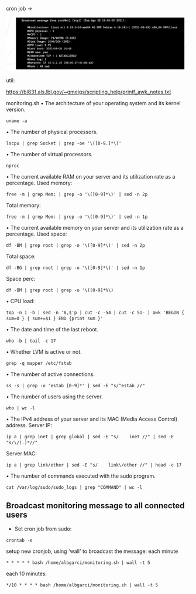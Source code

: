 

cron job ->

![alt](https://github.com/yeta1990/born2beroot-guide/blob/main/Screen%20Shot%202021-09-22%20at%207.57.22%20PM.png?raw=true)

util:

https://bl831.als.lbl.gov/~gmeigs/scripting_help/printf_awk_notes.txt

monitoring.sh
• The architecture of your operating system and its kernel version.
```
uname -a
```

• The number of physical processors.
```
lscpu | grep Socket | grep -oe '\([0-9.]*\)'
```

• The number of virtual processors.
```
nproc
```

• The current available RAM on your server and its utilization rate as a percentage.
Used memory:
```
free -m | grep Mem: | grep -o '\([0-9]*\)' | sed -n 2p
```
Total memory:
```
free -m | grep Mem: | grep -o '\([0-9]*\)' | sed -n 1p
```

• The current available memory on your server and its utilization rate as a percentage.
Used space:
```
df -BM | grep root | grep -o '\([0-9]*\)' | sed -n 2p
```

Total space:
```
df -BG | grep root | grep -o '\([0-9]*\)' | sed -n 1p
```
Space perc:
```
df -BM | grep root | grep -o '\([0-9]*%\)
```

• CPU load:
```
top -n 1 -b | sed -n '8,$'p | cut -c -54 | cut -c 51- | awk 'BEGIN { sum=0 } { sum+=$1 } END {print sum }'
```

• The date and time of the last reboot.
```
who -b | tail -c 17
```

• Whether LVM is active or not.
```
grep -q mapper /etc/fstab
```

• The number of active connections.
```
ss -s | grep -o 'estab [0-9]*' | sed -E "s/^estab //"
```

• The number of users using the server.
```
who | wc -l
```

• The IPv4 address of your server and its MAC (Media Access Control) address.
Server IP:
```
ip a | grep inet | grep global | sed -E "s/    inet //" | sed -E "s/\/(.)*//"
```
Server MAC:
```
ip a | grep link/ether | sed -E "s/    link\/ether //" | head -c 17
```

• The number of commands executed with the sudo program.
```
cat /var/log/sudo/sudo_logs | grep "COMMAND" | wc -l
```


## Broadcast monitoring message to all connected users

- Set cron job from sudo:
```
crontab -e
```

setup new cronjob, using 'wall' to broadcast the message:
each minute
```
* * * * * bash /home/albgarci/monitoring.sh | wall -t 5
```

each 10 minutes:
```
*/10 * * * * bash /home/albgarci/monitoring.sh | wall -t 5
```


